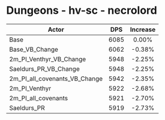 # Dungeons - hv-sc - necrolord
| Actor | DPS | Increase |
|---|:---:|:---:|
|Base|6085|0.00%|
|Base_VB_Change|6062|-0.38%|
|2m_PI_Venthyr_VB_Change|5948|-2.25%|
|Saeldurs_PR_VB_Change|5948|-2.25%|
|2m_PI_all_covenants_VB_Change|5942|-2.35%|
|2m_PI_Venthyr|5922|-2.68%|
|2m_PI_all_covenants|5921|-2.70%|
|Saeldurs_PR|5919|-2.73%|
